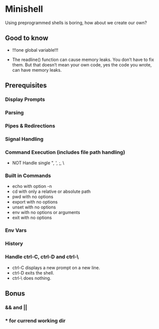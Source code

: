 # Minishell
Using preprogrammed shells is boring, how about we create our own?

## Good to know
- !!!one global variable!!!

- The readline() function can cause memory leaks. You don’t have to fix them. But
that doesn’t mean your own code, yes the code you wrote, can have memory
leaks.

## Prerequisites
### Display Prompts
### Parsing
### Pipes & Redirections
### Signal Handling
### Command Execution (includes file path handling)
- NOT Handle single ", ', ;, \
### Built in Commands
- echo with option -n
- cd with only a relative or absolute path
- pwd with no options
- export with no options
- unset with no options
- env with no options or arguments
- exit with no options
### Env Vars
### History
### Handle ctrl-C, ctrl-D and ctrl-\
- ctrl-C displays a new prompt on a new line.
- ctrl-D exits the shell.
- ctrl-\ does nothing.

## Bonus
### && and ||
### * for currend working dir

